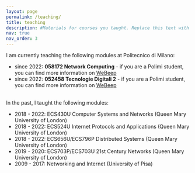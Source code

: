 ```yaml
---
layout: page
permalink: /teaching/
title: teaching
description: #Materials for courses you taught. Replace this text with your description.
nav: true
nav_order: 3
---
```


I am currently teaching the following modules at Politecnico di Milano:

- since 2022: **058172 Network Computing** - if you are a Polimi student, you can find more information on [WeBeep](https://webeep.polimi.it/)
- since 2022: **052458 Tecnologie Digitali 2** - if you are a Polimi student, you can find more information on [WeBeep](https://webeep.polimi.it/)
  <br>
  <br>

In the past, I taught the following modules:

- 2018 - 2022: ECS430U Computer Systems and Networks (Queen Mary University of London)
- 2018 - 2022: ECS524U Internet Protocols and Applications (Queen Mary University of London)
- 2018 - 2022: ECS656U/ECS796P Distributed Systems (Queen Mary University of London)
- 2019 - 2020: ECS703P/ECS703U 21st Century Networks (Queen Mary University of London)
- 2009 - 2017: Networking and Internet (University of Pisa)
